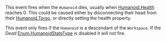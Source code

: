 This event fires when the `Humanoid` dies, usually when [Humanoid.Health](https://developer.roblox.com/api-reference/property/Humanoid/Health) reaches 0. This could be caused either by disconnecting their head from their [Humanoid.Torso](https://developer.roblox.com/api-reference/property/Humanoid/Torso), or directly setting the health property.

This event only fires if the `Humanoid` is a descendant of the `Workspace`. If the *Dead* [Enum.HumanoidStateType](https://developer.roblox.com/search#stq=HumanoidStateType) is disabled it will not fire.